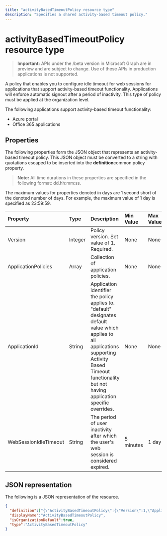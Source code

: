 ```yaml
---
title: "activityBasedTimeoutPolicy resource type"
description: "Specifies a shared activity-based timeout policy."
---
```


# activityBasedTimeoutPolicy resource type

> **Important:** APIs under the /beta version in Microsoft Graph are in preview and are subject to change. Use of these APIs in production applications is not supported.

A policy that enables you to configure idle timeout for web sessions for applications that support activity-based timeout functionality. Applications will enforce automatic signout after a period of inactivity. This type of policy must be applied at the organization level.

The following applications support activity-based timeout functionality:
- Azure portal
- Office 365 applications

## Properties
The following properties form the JSON object that represents an activity-based timeout policy. This JSON object must be converted to a string with quotations escaped to be inserted into the **definition**common policy property. 

>**Note:** All time durations in these properties are specified in the following format: dd.hh:mm:ss.

The maximum values for properties denoted in days are 1 second short of the denoted number of days. For example, the maximum value of 1 day is specified as 23:59:59.

| Property	   | Type	|Description| Min Value | Max Value | Default Value|
|:---------------|:--------|:----------|:--------|:--------|:----|
|Version|Integer|Policy version. Set value of 1. Required.|None|None|None|
|ApplicationPolicies|Array|Collection of application policies.|None|None|None|
|ApplicationId|String|Application identifier the policy applies to. "default" designates default value which applies to all applications supporting Activity Based Timeout functionality but not having application specific overrides.|None|None|None|
|WebSessionIdleTimeout|String|The period of user inactivity after which the user's web session is considered expired.|5 minutes|1 day|None|

## JSON representation
The following is a JSON representation of the resource.

```json
{
  "definition":["{\"ActivityBasedTimeoutPolicy\":{\"Version\":1,\"ApplicationPolicies\":[{\"ApplicationId\":\"default\",\"WebSessionIdleTimeout\":\"01:00:00\"},{\"ApplicationId\":\"c44b4083-3bb0-49c1-b47d-974e53cbdf3c\",\"WebSessionIdleTimeout\":\"00:15:00\"}]}}"],
  "displayName":"ActivityBasedTimeoutPolicy",
  "isOrganizationDefault":true,
  "type":"ActivityBasedTimeoutPolicy"
}
```

